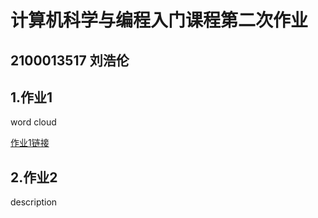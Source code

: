 # 计算机科学与编程入门课程第二次作业
## 2100013517 刘浩伦
## 1.作业1
word cloud

[作业1链接](xgmdd.github.io/homework1/cloud1984.html)
## 2.作业2
description
